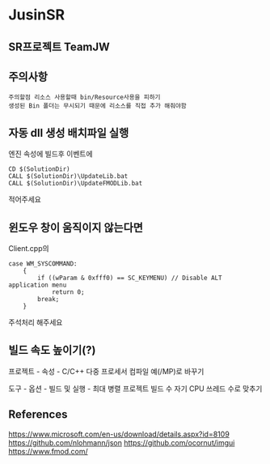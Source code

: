 # JusinSR
## SR프로젝트 TeamJW

## 주의사항
    주의할점 리소스 사용할때 bin/Resource사용을 피하기
    생성된 Bin 폴더는 무시되기 때문에 리소스를 직접 추가 해줘야함

## 자동 dll 생성 배치파일 실행
엔진 속성에 빌드후 이벤트에
```
CD $(SolutionDir)
CALL $(SolutionDir)\UpdateLib.bat
CALL $(SolutionDir)\UpdateFMODLib.bat
```
적어주세요

## 윈도우 창이 움직이지 않는다면

Client.cpp의
```
case WM_SYSCOMMAND:
    {
        if ((wParam & 0xfff0) == SC_KEYMENU) // Disable ALT application menu
            return 0;
        break;
    }
```
주석처리 해주세요


## 빌드 속도 높이기(?)

프로젝트 - 속성 - C/C++ 다중 프로세서 컴파일 예(/MP)로 바꾸기

도구 - 옵션 - 빌드 및 실행 - 최대 병렬 프로젝트 빌드 수 자기 CPU 쓰레드 수로 맞추기


## References
https://www.microsoft.com/en-us/download/details.aspx?id=8109
https://github.com/nlohmann/json
https://github.com/ocornut/imgui
https://www.fmod.com/